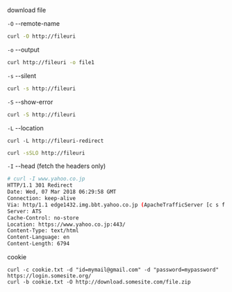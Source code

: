 
download file


`-O` --remote-name

```bash
curl -O http://fileuri
```

`-o` --output

```bash
curl http://fileuri -o file1 
```

`-s` --silent
```bash
curl -s http://fileuri
```


`-S` --show-error
```bash
curl -S http://fileuri
```

`-L` --location
```
curl -L http://fileuri-redirect
```


```bash
curl -sSLO http://fileuri
```

`-I`  --head (fetch the headers only)
```bash
# curl -I www.yahoo.co.jp
HTTP/1.1 301 Redirect
Date: Wed, 07 Mar 2018 06:29:58 GMT
Connection: keep-alive
Via: http/1.1 edge1432.img.bbt.yahoo.co.jp (ApacheTrafficServer [c s f ])
Server: ATS
Cache-Control: no-store
Location: https://www.yahoo.co.jp:443/
Content-Type: text/html
Content-Language: en
Content-Length: 6794
```


cookie
```
curl -c cookie.txt -d "id=mymail@gmail.com" -d "password=mypassword" https://login.somesite.org/
curl -b cookie.txt -O http://download.somesite.com/file.zip
```
